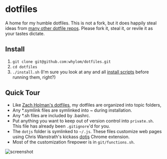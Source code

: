 # dotfiles

A home for my humble dotfiles. This is not a fork, but it does happily steal ideas from [many other dotfile repos](http://dotfiles.github.com/). Please fork it, steal it, or revile it as your tastes dictate.

## Install

1. `git clone git@github.com:whylom/dotfiles.git`
2. `cd dotfiles`
3. `./install.sh` (I'm sure you look at any and all [install scripts](install.sh) before running them, right?)

## Quick Tour

* Like [Zach Holman's dotfiles](https://github.com/holman/dotfiles), my dotfiles are organized into topic folders,
* Any *.symlink files are symlinked into ~ during installation.
* Any *.sh files are included by .bashrc.
* Put anything you want to keep out of version control into `private.sh`. This file has already been `.gitignore`'d for you.
* The `dotjs` folder is symlinked to `~/.js`. These files customize web pages using Chris Wanstrath's kickass [dotjs](https://github.com/defunkt/dotjs) Chrome extension.
* Most of the customization firepower is in `git/functions.sh`. 

![screenshot](http://cl.ly/image/2C00460v413M/dotfiles-screenshot.png)

